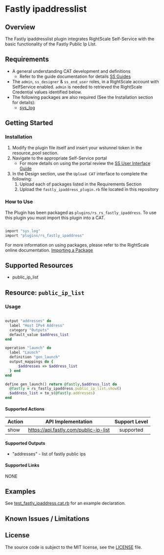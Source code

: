 # Fastly ipaddresslist

## Overview

The Fastly ipaddresslist plugin integrates RightScale Self-Service with the basic functionality of the Fastly Public Ip LIst.

## Requirements

- A general understanding CAT development and definitions
  - Refer to the guide documentation for details [SS Guides](http://docs.rightscale.com/ss/guides/)
- The `admin`, `ss_designer` & `ss_end_user` roles, in a RightScale account with SelfService enabled.  `admin` is needed to retrieved the RightScale Credential values identified below.
- The following packages are also required (See the Installation section for details):
  - [sys_log](../../libraries/sys_log.rb)

## Getting Started

### Installation

1. Modify the plugin file itself and insert your wstunnel token in the resource_pool section.
1. Navigate to the appropriate Self-Service portal
   - For more details on using the portal review the [SS User Interface Guide](http://docs.rightscale.com/ss/guides/ss_user_interface_guide.html)
1. In the Design section, use the `Upload CAT` interface to complete the following:
   1. Upload each of packages listed in the Requirements Section
   1. Upload the `fastly_ipaddress_plugin.rb` file located in this repository

### How to Use

The  Plugin has been packaged as `plugins/rs_rs_fastly_ipaddress`. To use this plugin you must import this plugin into a CAT.

```ruby

import "sys_log"
import "plugins/rs_fastly_ipaddress"

```

For more information on using packages, please refer to the RightScale online documentation. [Importing a Package](http://docs.rightscale.com/ss/guides/ss_packaging_cats.html#importing-a-package)

## Supported Resources

- public_ip_list

## Resource: `public_ip_list`

### Usage

```ruby

output "addresses" do
  label "Host IPv4 Address"
  category "Outputs"
  default_value $address_list
end

operation "launch" do
  label "Launch"
  definition "gen_launch"
  output_mappings do {
      $addresses => $address_list
  } end
end

define gen_launch() return @fastly,$address_list do
  @fastly = rs_fastly_ipaddress.public_ip_list.show()
  $address_list = to_s(@fastly.addresses)
end
```

#### Supported Actions

| Action | API Implementation | Support Level |
|--------------|:----:|:-------------:|
| show | <https://api.fastly.com/public-ip-list> | supported |

#### Supported Outputs

- "addresses" - list of fastly public ips

#### Supported Links

NONE

## Examples

See [test_fastly_ipaddress.cat.rb](./test_fastly_ipaddress.cat.cat.rb) for an example declaration.

## Known Issues / Limitations

## License

The source code is subject to the MIT license, see the [LICENSE](../../LICENSE) file.
